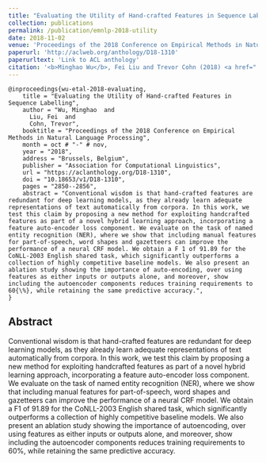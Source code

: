 ```yaml
---
title: "Evaluating the Utility of Hand-crafted Features in Sequence Labelling"
collection: publications
permalink: /publication/emnlp-2018-utility
date: 2018-11-02
venue: 'Proceedings of the 2018 Conference on Empirical Methods in Natural Language Processing (EMNLP 2018)'
paperurl: 'http://aclweb.org/anthology/D18-1310'
paperurltext: 'Link to ACL anthology'
citation: '<b>Minghao Wu</b>, Fei Liu and Trevor Cohn (2018) <a href="'http://aclweb.org/anthology/D18-1310"><u>Evaluating the Utility of Hand-crafted Features in Sequence Labelling</u></a>. <b>EMNLP 2018</b>'
---
```


```
@inproceedings{wu-etal-2018-evaluating,
    title = "Evaluating the Utility of Hand-crafted Features in Sequence Labelling",
    author = "Wu, Minghao  and
      Liu, Fei  and
      Cohn, Trevor",
    booktitle = "Proceedings of the 2018 Conference on Empirical Methods in Natural Language Processing",
    month = oct # "-" # nov,
    year = "2018",
    address = "Brussels, Belgium",
    publisher = "Association for Computational Linguistics",
    url = "https://aclanthology.org/D18-1310",
    doi = "10.18653/v1/D18-1310",
    pages = "2850--2856",
    abstract = "Conventional wisdom is that hand-crafted features are redundant for deep learning models, as they already learn adequate representations of text automatically from corpora. In this work, we test this claim by proposing a new method for exploiting handcrafted features as part of a novel hybrid learning approach, incorporating a feature auto-encoder loss component. We evaluate on the task of named entity recognition (NER), where we show that including manual features for part-of-speech, word shapes and gazetteers can improve the performance of a neural CRF model. We obtain a F 1 of 91.89 for the CoNLL-2003 English shared task, which significantly outperforms a collection of highly competitive baseline models. We also present an ablation study showing the importance of auto-encoding, over using features as either inputs or outputs alone, and moreover, show including the autoencoder components reduces training requirements to 60{\%}, while retaining the same predictive accuracy.",
}
```

## Abstract
Conventional wisdom is that hand-crafted features are redundant for deep learning models,
as they already learn adequate representations of text automatically from corpora. In this work, we test this claim by proposing a new method for exploiting handcrafted features as part of a novel hybrid learning approach, incorporating a feature auto-encoder loss component. We evaluate on the task of named entity recognition (NER), where we show that including manual features for part-of-speech, word shapes and gazetteers can improve the performance of a neural CRF model. We obtain a F1 of 91.89 for the CoNLL-2003 English shared task, which significantly outperforms a collection of highly competitive baseline models. We also present an ablation study showing the importance of autoencoding, over using features as either inputs or outputs alone, and moreover, show including the autoencoder components reduces training requirements to 60%, while retaining the same predictive accuracy.